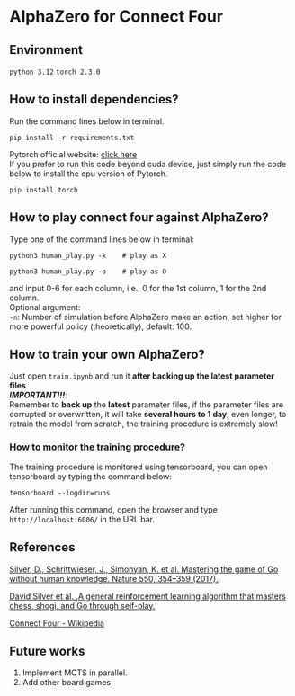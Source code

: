 # AlphaZero for Connect Four  
## Environment
`python 3.12` 
`torch 2.3.0`  

## How to install dependencies?
Run the command lines below in terminal.
``` shell
pip install -r requirements.txt
```
Pytorch official website: [click here](https://pytorch.org)  
If you prefer to run this code beyond cuda device, just simply run the code below to install the cpu version of Pytorch.
``` shell
pip install torch
```

## How to play connect four against AlphaZero?
Type one of the command lines below in terminal:  
``` shell
python3 human_play.py -x    # play as X
```
``` shell
python3 human_play.py -o    # play as O
```
and input 0-6 for each column, i.e., 0 for the 1st column, 1 for the 2nd column.  
Optional argument:  
`-n`: Number of simulation before AlphaZero make an action, set higher for more powerful policy (theoretically), default: 100.
## How to train your own AlphaZero?
Just open `train.ipynb` and run it __after backing up the latest parameter files__.  
__*IMPORTANT!!!*__:  
Remember to __back up__ the __latest__ parameter files, if the parameter files are corrupted or overwritten, it will take __several hours to 1 day__, even longer, to retrain the model from scratch, the training procedure is extremely slow!  
### How to monitor the training procedure?
The training procedure is monitored using tensorboard, you can open tensorboard by typing the command below:
```shell
tensorboard --logdir=runs
```
After running this command, open the browser and type ```http://localhost:6006/``` in the URL bar.  
## References
[Silver, D., Schrittwieser, J., Simonyan, K. et al. Mastering the game of Go without human knowledge. Nature 550, 354–359 (2017).](https://doi.org/10.1038/nature24270)  

[David Silver et al. ,A general reinforcement learning algorithm that masters chess, shogi, and Go through self-play.](https://doi.org/10.1126/science.aar6404)  

[Connect Four - Wikipedia](https://en.wikipedia.org/wiki/Connect_Four)  


## Future works
1. Implement MCTS in parallel. 
2. Add other board games
